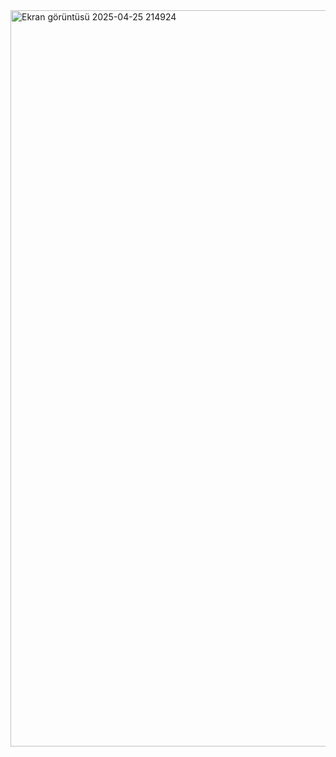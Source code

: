 <img width="1813" height="1178" alt="Ekran görüntüsü 2025-04-25 214924" src="https://github.com/user-attachments/assets/09c282a3-fc54-4533-a61c-4f895c28e9ab" />

